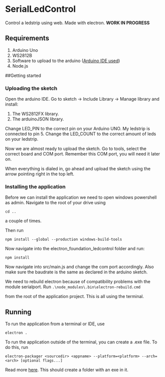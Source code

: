 # SerialLedControl
Control a ledstrip using web. Made with electron.
**WORK IN PROGRESS**

## Requirements
1. Arduino Uno
2. WS2812B
3. Software to upload to the arduino ([Arduino IDE used](https://www.arduino.cc/en/Main/Software))
4. Node.js

##Getting started
### Uploading the sketch
Open the arduino IDE.
Go to sketch -> Include Library -> Manage library and install:
 1. The WS2812FX library.
 2. The arduinoJSON library.

Change LED_PIN to the correct pin on your Arduino UNO. My ledstrip is connected to pin 5.
Change the LED_COUNT to the correct amount of leds on your ledstrip.

Now we are almost ready to upload the sketch.
Go to tools, select the correct board and COM port. Remember this COM port, you will need it later on. 

When everything is dialed in, go ahead and upload the sketch using the arrow pointing right in the top left.

### Installing the application
Before we can install the application we need to open windows powershell as admin.
Navigate to the root of your drive using

`cd ..`

a couple of times.

Then run

`npm install --global --production windows-build-tools`

Now navigate into the electron_foundation_ledcontrol folder and run:

`npm install`

Now navigate into src/main.js and change the com port accordingly. Also make sure the baudrate is the same as declared in the arduino sketch.

We need to rebuild electron because of compatibility problems with the module serialport. Run
`.\node_modules\.bin\electron-rebuild.cmd`

from the root of the application project. This is all using the terminal.
## Running
To run the application from a terminal or IDE, use

`electron .`

To run the application outside of the terminal, you can create a .exe file.
To do this, run

`electron-packager <sourcedir> <appname> --platform=<platform> --arch=<arch> [optional flags...]`

Read more [here](https://github.com/electron/electron-packager).
This should create a folder with an exe in it.
